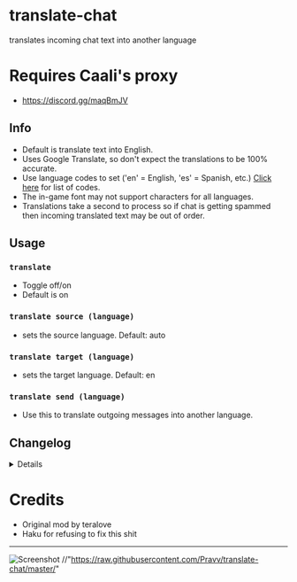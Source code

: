 # translate-chat
translates incoming chat text into another language

# Requires Caali's proxy
- https://discord.gg/maqBmJV

## Info
- Default is translate text into English.
- Uses Google Translate, so don't expect the translations to be 100% accurate.
- Use language codes to set ('en' = English, 'es' = Spanish, etc.) [Click here](https://ctrlq.org/code/19899-google-translate-languages) for list of codes.
- The in-game font may not support characters for all languages.
- Translations take a second to process so if chat is getting spammed then incoming translated text may be out of order.

## Usage
### `translate`
- Toggle off/on
- Default is on

### `translate source (language)`
- sets the source language. Default: auto

### `translate target (language)`
- sets the target language. Default: en

### `translate send (language)`
- Use this to translate outgoing messages into another language.

## Changelog
<details>

    1.1
    - make it look like a human wrote it
    1.0
    - remove completely unresonable dependencies


</details>

# Credits
- Original mod by teralove
- Haku for refusing to fix this shit

---

![Screenshot](https://i.imgur.com/JPngjxU.jpg)
    //"https://raw.githubusercontent.com/Pravv/translate-chat/master/"
